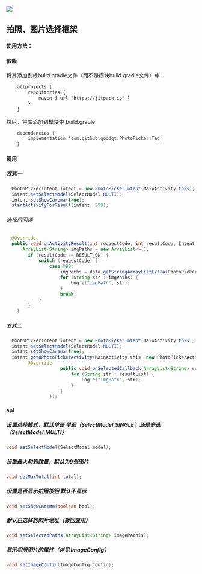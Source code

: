 [![](https://jitpack.io/v/goodgt/PhotoPicker.svg)](https://jitpack.io/#goodgt/PhotoPicker)

## 拍照、图片选择框架
#### 使用方法：
#### 依赖
将其添加到根build.gradle文件（而不是模块build.gradle文件）中：

```Xml
    allprojects {
        repositories {
            maven { url "https://jitpack.io" }
        }
    }
```
然后，将库添加到模块中 build.gradle
```Xml
    dependencies {
        implementation 'com.github.goodgt:PhotoPicker:Tag'
    }
```
#### 调用
##### 方式一
```Java
  PhotoPickerIntent intent = new PhotoPickerIntent(MainActivity.this);
  intent.setSelectModel(SelectModel.MULTI);
  intent.setShowCarema(true);
  startActivityForResult(intent, 999);
```
###### 选择后回调
```Java
  @Override
  public void onActivityResult(int requestCode, int resultCode, Intent data) {
      ArrayList<String> imgPaths = new ArrayList<>();
        if (resultCode == RESULT_OK) {
            switch (requestCode) {
                case 999:
                    imgPaths = data.getStringArrayListExtra(PhotoPickerActivity.EXTRA_RESULT);
                    for (String str : imgPaths) {
                        Log.e("imgPath", str);
                    }
                    break;
            }
        }
    }
```
##### 方式二
```Java
  PhotoPickerIntent intent = new PhotoPickerIntent(MainActivity.this);
  intent.setSelectModel(SelectModel.MULTI);
  intent.setShowCarema(true);
  intent.gotoPhotoPickerActivity(MainActivity.this, new PhotoPickerActivity.OnSelectedCallbackListener() {
        @Override
                    public void onSelectedCallback(ArrayList<String> resultList) {
                        for (String str : resultList) {
                            Log.e("imgPath", str);
                        }
                    }
                });
```

#### api
##### 设置选择模式，默认单张 单选（SelectModel.SINGLE）还是多选（SelectModel.MULTI）
```Java
void setSelectModel(SelectModel model);
```
##### 设置最大勾选数量，默认为9张图片
```Java
void setMaxTotal(int total);
```
##### 设置是否显示拍照按钮 默认不显示
```Java
void setShowCarema(boolean bool);
```
##### 默认已选择的照片地址（做回显用）
```Java
void setSelectedPaths(ArrayList<String> imagePathis);
```
##### 显示相册图片的属性（详见 ImageConfig）
```Java
void setImageConfig(ImageConfig config);
```
